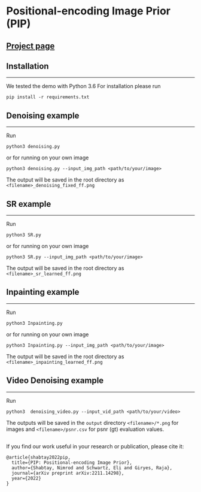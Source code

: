 # Positional-encoding Image Prior (PIP)

## [Project page](https://nimrodshabtay.github.io/PIP/)

## Installation
-------------
We tested the demo with Python 3.6
For installation please run
```
pip install -r requirements.txt
```

## Denoising example
------------------
Run
```
python3 denoising.py
```
or for running on your own image
```
python3 denoising.py --input_img_path <path/to/your/image>
```
The output will be saved in the root directory as `<filename>_denoising_fixed_ff.png`

## SR example
------------------
Run
```
python3 SR.py
```
or for running on your own image
```
python3 SR.py --input_img_path <path/to/your/image>
```
The output will be saved in the root directory as ```<filename>_sr_learned_ff.png```

## Inpainting example
------------------
Run
```
python3 Inpainting.py
```
or for running on your own image
```
python3 Inpainting.py --input_img_path <path/to/your/image>
```
The output will be saved in the root directory as ```<filename>_inpainting_learned_ff.png```

## Video Denoising example
------------------
Run
```
python3  denoising_video.py --input_vid_path <path/to/your/video>
```
The outputs will be saved in the `output` directory ```<filename>/*.png``` for images and ```<filename>/psnr.csv``` for psnr (gt) evaluation values.
##
If you find our work useful in your research or publication, please cite it:
```
@article{shabtay2022pip,
  title={PIP: Positional-encoding Image Prior},
  author={Shabtay, Nimrod and Schwartz, Eli and Giryes, Raja},
  journal={arXiv preprint arXiv:2211.14298},
  year={2022}
}
```
